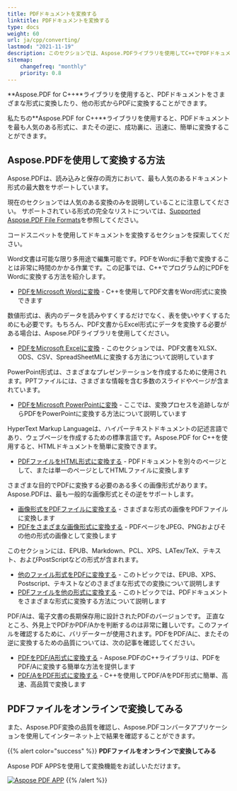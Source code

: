 ```yaml
---
title: PDFドキュメントを変換する
linktitle: PDFドキュメントを変換する
type: docs
weight: 60
url: ja/cpp/converting/
lastmod: "2021-11-19"
description: このセクションでは、Aspose.PDFライブラリを使用してC++でPDFドキュメントを変換するためのすべての可能なオプションについて説明します。
sitemap:
    changefreq: "monthly"
    priority: 0.8
---
```


**Aspose.PDF for C++**ライブラリを使用すると、PDFドキュメントをさまざまな形式に変換したり、他の形式からPDFに変換することができます。

私たちの**Aspose.PDF for C++**ライブラリを使用すると、PDFドキュメントを最も人気のある形式に、またその逆に、成功裏に、迅速に、簡単に変換することができます。

## Aspose.PDFを使用して変換する方法

Aspose.PDFは、読み込みと保存の両方において、最も人気のあるドキュメント形式の最大数をサポートしています。

現在のセクションでは人気のある変換のみを説明していることに注意してください。
サポートされている形式の完全なリストについては、[Supported Aspose.PDF File Formats](https://docs.aspose.com/pdf/cpp/supported-file-formats/)を参照してください。

コードスニペットを使用してドキュメントを変換するセクションを探索してください。

Word文書は可能な限り多用途で編集可能です。PDFをWordに手動で変換することは非常に時間のかかる作業です。この記事では、C++でプログラム的にPDFをWordに変換する方法を紹介します。

- [PDFをMicrosoft Wordに変換](/pdf/cpp/convert-pdf-to-word/) - C++を使用してPDF文書をWord形式に変換できます

数値形式は、表内のデータを読みやすくするだけでなく、表を使いやすくするためにも必要です。もちろん、PDF文書からExcel形式にデータを変換する必要がある場合は、Aspose.PDFライブラリを使用してください。

- [PDFをMicrosoft Excelに変換](/pdf/cpp/convert-pdf-to-excel/) - このセクションでは、PDF文書をXLSX、ODS、CSV、SpreadSheetMLに変換する方法について説明しています

PowerPoint形式は、さまざまなプレゼンテーションを作成するために使用されます。PPTファイルには、さまざまな情報を含む多数のスライドやページが含まれています。

- [PDFをMicrosoft PowerPointに変換](/pdf/cpp/convert-pdf-to-powerpoint/) - ここでは、変換プロセスを追跡しながらPDFをPowerPointに変換する方法について説明しています

HyperText Markup Languageは、ハイパーテキストドキュメントの記述言語であり、ウェブページを作成するための標準言語です。Aspose.PDF for C++を使用すると、HTMLドキュメントを簡単に変換できます。

- [PDFファイルをHTML形式に変換する](/pdf/cpp/convert-pdf-to-html/) - PDFドキュメントを別々のページとして、または単一のページとしてHTMLファイルに変換します

さまざまな目的でPDFに変換する必要のある多くの画像形式があります。Aspose.PDFは、最も一般的な画像形式とその逆をサポートします。

- [画像形式をPDFファイルに変換する](/pdf/cpp/convert-images-format-to-pdf/) - さまざまな形式の画像をPDFファイルに変換します
- [PDFをさまざまな画像形式に変換する](/pdf/cpp/convert-pdf-to-images-format/) - PDFページをJPEG、PNGおよびその他の形式の画像として変換します

このセクションには、EPUB、Markdown、PCL、XPS、LATex/TeX、テキスト、およびPostScriptなどの形式が含まれます。

- [他のファイル形式をPDFに変換する](/pdf/cpp/convert-other-files-to-pdf/) - このトピックでは、EPUB、XPS、Postscript、テキストなどのさまざまな形式での変換について説明します
- [PDFファイルを他の形式に変換する](/pdf/cpp/convert-pdf-to-other-files/) - このトピックでは、PDFドキュメントをさまざまな形式に変換する方法について説明します

PDF/Aは、電子文書の長期保存用に設計されたPDFのバージョンです。
正直なところ、外見上でPDFかPDF/Aかを判断するのは非常に難しいです。このファイルを確認するために、バリデーターが使用されます。PDFをPDF/Aに、またその逆に変換するための品質については、次の記事を確認してください。

- [PDFをPDF/A形式に変換する](/pdf/cpp/convert-pdf-to-pdfa/) - Aspose.PDFのC++ライブラリは、PDFをPDF/Aに変換する簡単な方法を提供します
- [PDF/AをPDF形式に変換する](/pdf/cpp/convert-pdfa-to-pdf/) - C++を使用してPDF/AをPDF形式に簡単、高速、高品質で変換します

## PDFファイルをオンラインで変換してみる

また、Aspose.PDF変換の品質を確認し、Aspose.PDFコンバータアプリケーションを使用してインターネット上で結果を確認することができます。

{{% alert color="success" %}}
**PDFファイルをオンラインで変換してみる**

Aspose PDF APPSを使用して変換機能をお試しいただけます。


[![Aspose PDF APP](app.png)](https://products.aspose.app/pdf/conversion)
{{% /alert %}}
```